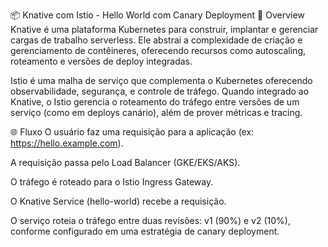 📦 Knative com Istio - Hello World com Canary Deployment
🚀 Overview
Knative é uma plataforma Kubernetes para construir, implantar e gerenciar cargas de trabalho serverless. Ele abstrai a complexidade de criação e gerenciamento de contêineres, oferecendo recursos como autoscaling, roteamento e versões de deploy integradas.

Istio é uma malha de serviço que complementa o Kubernetes oferecendo observabilidade, segurança, e controle de tráfego. Quando integrado ao Knative, o Istio gerencia o roteamento do tráfego entre versões de um serviço (como em deploys canário), além de prover métricas e tracing.

🌐 Fluxo
O usuário faz uma requisição para a aplicação (ex: https://hello.example.com).

A requisição passa pelo Load Balancer (GKE/EKS/AKS).

O tráfego é roteado para o Istio Ingress Gateway.

O Knative Service (hello-world) recebe a requisição.

O serviço roteia o tráfego entre duas revisões: v1 (90%) e v2 (10%), conforme configurado em uma estratégia de canary deployment.
